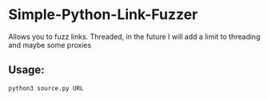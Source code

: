 # Simple-Python-Link-Fuzzer

Allows you to fuzz links. Threaded, in the future I will add a limit to threading and maybe some proxies

## Usage:

`python3 source.py URL`